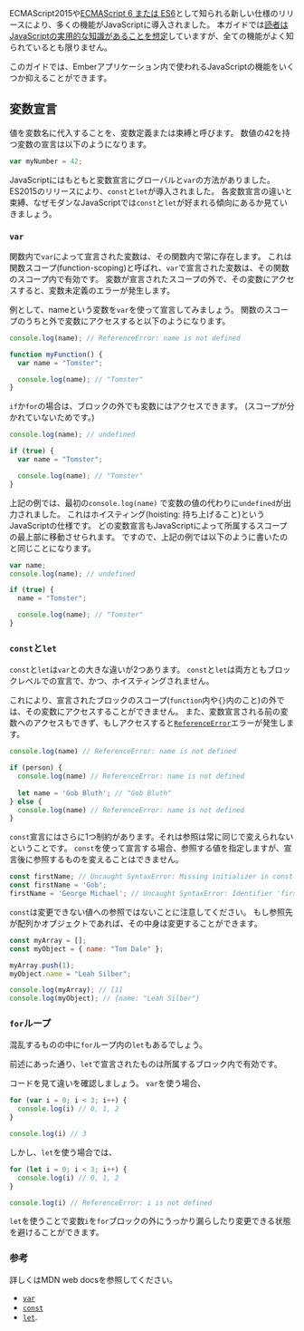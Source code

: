 <!--
Many new features were introduced to JavaScript with the release of newer specifications like ECMAScript 2015,
also known as [ECMAScript 6 or ES6](https://developer.mozilla.org/en/docs/Web/JavaScript/New_in_JavaScript/ECMAScript_6_support_in_Mozilla).
While the Guides [assume you have a working knowledge of JavaScript](/#toc_assumptions),
not every feature of the JavaScript language may be familiar to the developer.
-->

ECMAScript2015や[ECMAScript 6 または ES6](https://developer.mozilla.org/en/docs/Web/JavaScript/New_in_JavaScript/ECMAScript_6_support_in_Mozilla)として知られる新しい仕様のリリースにより、多くの機能がJavaScriptに導入されました。
本ガイドでは[読者はJavaScriptの実用的な知識があることを想定](/#toc_予備知識)していますが、全ての機能がよく知られているとも限りません。

<!--
In this guide we will be covering some JavaScript features,
and how they are used in Ember applications.
-->

このガイドでは、Emberアプリケーション内で使われるJavaScriptの機能をいくつか抑えることができます。

<!--
## Variable declarations
-->

## 変数宣言

<!--
A variable declaration, also called binding, is when you assign a value to a variable name.
An example of declaring a variable containing the number 42 is like so:
-->

値を変数名に代入することを、変数定義または束縛と呼びます。
数値の42を持つ変数の宣言は以下のようになります。



```javascript
var myNumber = 42;
```
<!--
JavaScript initially had two ways to declare variables, globally and `var`.
With the release of ES2015, `const` and `let` were introduced.
We will go through the different ways to declare a variable,
also called bindings because they *bind* a value to a variable name,
and why modern JavaScript tends to prefer `const` and `let`.
-->

JavaScriptにはもともと変数宣言にグローバルと`var`の方法がありました。
ES2015のリリースにより、`const`と`let`が導入されました。
各変数宣言の違いと束縛、なぜモダンなJavaScriptでは`const`と`let`が好まれる傾向にあるか見ていきましょう。

<!--
### `var`
-->

### `var`

<!--
Variable declarations using `var` exist in the entire body of the function where they are declared.
This is called function-scoping, the existence of the `var` is scoped to the function.
If you try to access a `var` outside of the function it is declared,
you will get an error that the variable is not defined.
-->

関数内で`var`によって宣言された変数は、その関数内で常に存在します。
これは関数スコープ(function-scoping)と呼ばれ、`var`で宣言された変数は、その関数のスコープ内で有効です。
変数が宣言されたスコープの外で、その変数にアクセスすると、変数未定義のエラーが発生します。

<!--
For our example, we will declare a `var` named `name`.
We will try to access it both inside the function and outside,
and see the results we get:
-->

例として、nameという変数を`var`を使って宣言してみましょう。
関数のスコープのうちと外で変数にアクセスすると以下のようになります。

```javascript
console.log(name); // ReferenceError: name is not defined

function myFunction() {
  var name = "Tomster";

  console.log(name); // "Tomster"
}
```

<!--
This also means that if you have an `if` or a `for` in your code and declare a `var` inside them,
you can still access the variable outside of those blocks:
-->

`if`か`for`の場合は、ブロックの外でも変数にはアクセスできます。
(スコープが分かれていないためです。)

```javascript
console.log(name); // undefined

if (true) {
  var name = "Tomster";

  console.log(name); // "Tomster"
}
```

<!--
In the previous example, we can see that the first `console.log(name)` prints out `undefined` instead of the value.
That is because of a feature of JavaScript called *hoisting*.
Any variable declaration is moved by the programming language to the top of the scope it belongs to.
As we saw at the beginning, `var` is scoped to the function,
so the previous example is the same as:
-->

上記の例では、最初の`console.log(name)` で変数の値の代わりに`undefined`が出力されました。
これはホイスティング(hoisting: 持ち上げること)というJavaScriptの仕様です。
どの変数宣言もJavaScriptによって所属するスコープの最上部に移動させられます。
ですので、上記の例では以下のように書いたのと同じことになります。

```javascript
var name;
console.log(name); // undefined

if (true) {
  name = "Tomster";

  console.log(name); // "Tomster"
}
```

<!--
### `const` and `let`
-->

### `const`と`let`

<!--
There are two major differences between `var` and both `const` and `let`.
`const` and `let` are both block-level declarations, and they are *not* hoisted.
-->

`const`と`let`は`var`との大きな違いが2つあります。
`const`と`let`は両方ともブロックレベルでの宣言で、かつ、ホイスティングされません。

<!--
Because of this they are not accessible outside of the given block scope (meaning in a `function` or in `{}`) they are declared in.
You can also not access them before they are declared, or you will get a [`ReferenceError`](https://developer.mozilla.org/en-US/docs/Web/JavaScript/Reference/Global_Objects/ReferenceError).
-->

これにより、宣言されたブロックのスコープ(`function`内や`{}`内のこと)の外では、その変数にアクセスすることができません。
また、変数宣言される前の変数へのアクセスもできず、もしアクセスすると[`ReferenceError`](https://developer.mozilla.org/ja-JP/docs/Web/JavaScript/Reference/Global_Objects/ReferenceError)エラーが発生します。


```javascript
console.log(name) // ReferenceError: name is not defined

if (person) {
  console.log(name) // ReferenceError: name is not defined
  
  let name = 'Gob Bluth'; // "Gob Bluth"
} else {
  console.log(name) // ReferenceError: name is not defined
}
```

<!--
`const` declarations have an additional restriction, they are *constant references*,
they always refer to the same thing.
To use a `const` declaration you have to specify the value it refers,
and you cannot change what the declaration refers to:
-->

`const`宣言にはさらに1つ制約があります。それは参照は常に同じで変えられないということです。
`const`を使って宣言する場合、参照する値を指定しますが、宣言後に参照するものを変えることはできません。


```javascript
const firstName; // Uncaught SyntaxError: Missing initializer in const declaration
const firstName = 'Gob';
firstName = 'George Michael'; // Uncaught SyntaxError: Identifier 'firstName' has already been declared
```

<!--
Note that `const` does not mean that the value it refers to cannot change.
If you have an array or an object, you can change their properties:
-->

`const`は変更できない値への参照ではないことに注意してください。
もし参照先が配列かオブジェクトであれば、その中身は変更することができます。

```javascript
const myArray = [];
const myObject = { name: "Tom Dale" };

myArray.push(1);
myObject.name = "Leah Silber";

console.log(myArray); // [1]
console.log(myObject); // {name: "Leah Silber"}
```

<!--
### `for` loops
-->

### `for`ループ

<!--
Something that might be confusing is the behaviour of `let` in `for` loops.
-->

混乱するものの中に`for`ループ内の`let`もあるでしょう。

<!--
As we saw before, `let` declarations are scoped to the block they belong to.
In `for` loops, any variable declared in the `for` syntax belongs to the loop's block.
-->

前述にあった通り、`let`で宣言されたものは所属するブロック内で有効です。

<!--
Let's look at some code to see what this looks like.
If you use `var`, this happens:
-->

コードを見て違いを確認しましょう。
`var`を使う場合、

```javascript
for (var i = 0; i < 3; i++) {
  console.log(i) // 0, 1, 2
}

console.log(i) // 3
```

<!--
But if you use `let`, this happens instead:
-->

しかし、`let`を使う場合では、

```javascript
for (let i = 0; i < 3; i++) {
  console.log(i) // 0, 1, 2
}

console.log(i) // ReferenceError: i is not defined
```


<!--
Using `let` will avoid accidentally leaking and changing the `i` variable from outside of the `for` block.
-->

`let`を使うことで変数`i`を`for`ブロックの外にうっかり漏らしたり変更できる状態を避けることができます。

<!--
### Resources
-->

### 参考

<!--
For further reference you can consult Developer Network articles:
-->

詳しくはMDN web docsを参照してください。

* [`var`](https://developer.mozilla.org/ja-JP/docs/Web/JavaScript/Reference/Statements/var)
* [`const`](https://developer.mozilla.org/ja-JP/docs/Web/JavaScript/Reference/Statements/const)
* [`let`](https://developer.mozilla.org/ja-JP/docs/Web/JavaScript/Reference/Statements/let).
